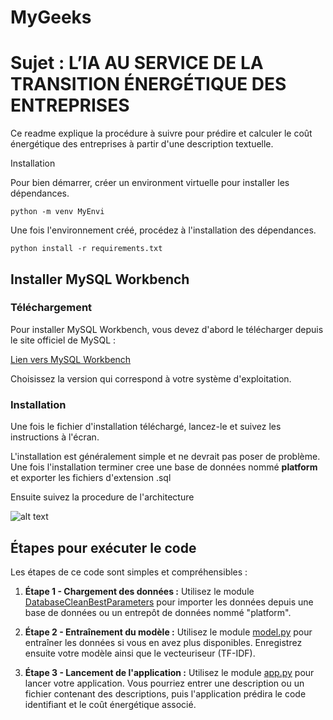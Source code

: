 # MyGeeks

# Sujet : L’IA AU SERVICE DE LA TRANSITION ÉNERGÉTIQUE DES ENTREPRISES

Ce readme explique la procédure à suivre pour prédire et calculer le coût énergétique des entreprises à partir d'une description textuelle.

Installation

Pour bien démarrer, créer un environment virtuelle pour installer les dépendances.

``` python -m venv MyEnvi ```

Une fois l'environnement créé, procédez à l'installation des dépendances.

``` python install -r requirements.txt ```


## Installer MySQL Workbench

### Téléchargement

Pour installer MySQL Workbench, vous devez d'abord le télécharger depuis le site officiel de MySQL :

[Lien vers MySQL Workbench](https://dev.mysql.com/get/Downloads/MySQL-Workbench/8.0.28/mysql-workbench-community-8.0.28-winx64.msi)

Choisissez la version qui correspond à votre système d'exploitation.

### Installation

Une fois le fichier d'installation téléchargé, lancez-le et suivez les instructions à l'écran.

L'installation est généralement simple et ne devrait pas poser de problème.
Une fois l'installation terminer cree une base de données nommé **platform** et exporter les fichiers d'extension .sql

Ensuite suivez la procedure de l'architecture 

![alt text](image.png)


## Étapes pour exécuter le code

Les étapes de ce code sont simples et compréhensibles :

1. **Étape 1 - Chargement des données :** Utilisez le module [DatabaseCleanBestParameters](https://github.com/TatangF/BattleIAPau_2024/blob/main/DatabaseCleanBestParameters.py) pour importer les données depuis une base de données ou un entrepôt de données nommé "platform".

2. **Étape 2 - Entraînement du modèle :** Utilisez le module [model.py](https://github.com/TatangF/BattleIAPau_2024/blob/main/model.py) pour entraîner les données si vous en avez plus disponibles. Enregistrez ensuite votre modèle ainsi que le vecteuriseur (TF-IDF).

3. **Étape 3 - Lancement de l'application :** Utilisez le module [app.py](https://github.com/TatangF/BattleIAPau_2024/blob/main/App.py) pour lancer votre application. Vous pourriez entrer une description ou un fichier contenant des descriptions, puis l'application prédira le code identifiant et le coût énergétique associé.

